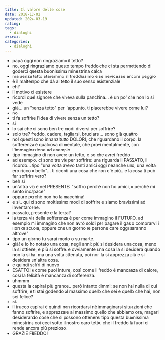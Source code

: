 ```yaml
---
title: Il valore delle cose
date: 2018-12-02
updated: 2024-03-19
rating: 
tags:
  - dialoghi
status: 
categories:
  - dialoghi
---
```


- papà oggi non ringraziamo il tetto?
- no, oggi ringraziamo questo tempo freddo che ci sta permettendo di goderci questa buonissima minestrina calda
- ma senza tetto staremmo al freddissimo e se nevicasse ancora peggio
- è il maltempo che dà al tetto il suo senso esistenziale
- eh?
- il motivo di esistere
- ricordi quel signore che viveva sulla panchina... è un po' che non lo si vede
- già... un "senza tetto" per l'appunto. ti piacerebbe vivere come lui?
- no
- ti fa soffrire l'idea di vivere senza un tetto?
- si
- lo sai che ci sono ben tre modi diversi per soffrire?
- solo tre? freddo, cadere, tagliarsi, bruciarsi... sono già quattro
- no! questi sono innanzitutto DOLORI, che riguardano il corpo. la sofferenza è qualcosa di mentale, che provi mentalmente, con l'immaginazione ad esempio.
- tipo immagino di non avere un tetto, e so che avrei freddo
- ad esempio.
ci sono tre vie per soffrire: una riguarda il PASSATO, il ricordo... tipo "una volta avevo tanti amici oggi neanche uno, una volta ero ricco o bello"...  ti ricordi una cosa che non c'è più.. e la cosa ti può far soffrire vero?
- beh sì
- un'altra via è nel PRESENTE: "soffro perchè non ho amici, o perchè mi sento incapace"
- oppure perchè non ho la macchina!
- e si.. qui ci sono moltissimo modi di soffrire e siamo bravissimi ad inventarcene.
- passato, presente e la terza?
- la terza via della sofferenza è per come immagino il FUTURO. ad esempio mi immagino che non avrò soldi per pagare il gas o comprarvi i libri di scuola, oppure che un giorno le persone care oggi saranno altrove"
- tipo un giorno tu sarai morto o su marte.
- già! e io ho notato una cosa, negli anni: più si desidera una cosa, meno la si ottiene, e più si soffre. e ovviamente una cosa la si desidera quando non la si ha. ma una volta ottenuta, poi non la si apprezza più e si desidera un'altra cosa.
- e quindi soffri di nuovo
- ESATTO! e come puoi intuire, così come il freddo è mancanza di calore, così la felicità è mancanza di sofferenza.
- uhmmm
- questa la capirai più grande.. però intanto dimmi: se non hai nulla di cui soffrire, e ti stai godendo al massimo quello che sei e quello che hai, non sei felice?
- si.
- il trucco capirai è quindi non ricordarsi nè immaginarsi situazioni che fanno soffrire, e apprezzare al massimo quello che abbiamo ora, magari desiderando cose che si possono ottenere: tipo questa buonissima minestrina coi ceci sotto il nostro caro tetto. che il freddo là fuori ci rende ancora più prezioso.
- GRAZIE FREDDO!
